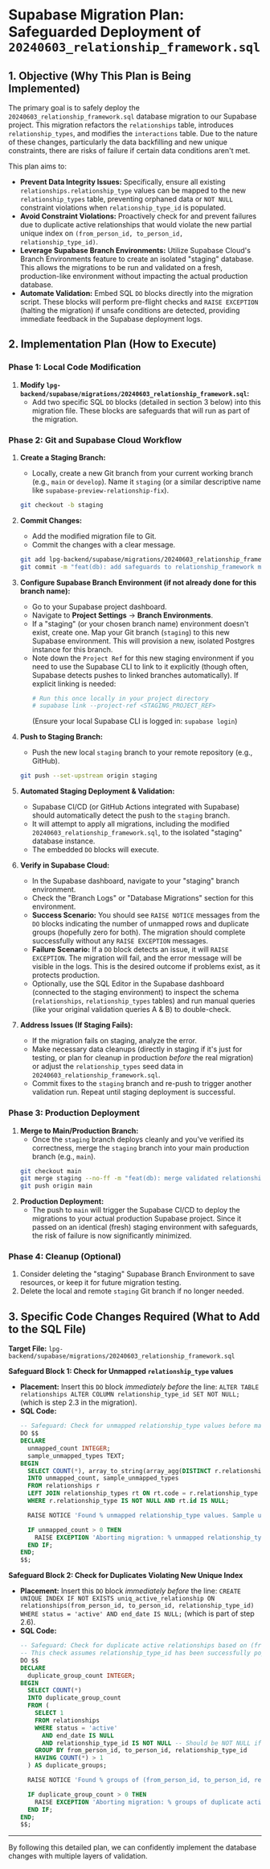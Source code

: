 # Supabase Migration Plan: Safeguarded Deployment of `20240603_relationship_framework.sql`

## 1. Objective (Why This Plan is Being Implemented)

The primary goal is to safely deploy the `20240603_relationship_framework.sql` database migration to our Supabase project. This migration refactors the `relationships` table, introduces `relationship_types`, and modifies the `interactions` table. Due to the nature of these changes, particularly the data backfilling and new unique constraints, there are risks of failure if certain data conditions aren't met.

This plan aims to:
*   **Prevent Data Integrity Issues:** Specifically, ensure all existing `relationships.relationship_type` values can be mapped to the new `relationship_types` table, preventing orphaned data or `NOT NULL` constraint violations when `relationship_type_id` is populated.
*   **Avoid Constraint Violations:** Proactively check for and prevent failures due to duplicate active relationships that would violate the new partial unique index on `(from_person_id, to_person_id, relationship_type_id)`.
*   **Leverage Supabase Branch Environments:** Utilize Supabase Cloud's Branch Environments feature to create an isolated "staging" database. This allows the migrations to be run and validated on a fresh, production-like environment without impacting the actual production database.
*   **Automate Validation:** Embed SQL `DO` blocks directly into the migration script. These blocks will perform pre-flight checks and `RAISE EXCEPTION` (halting the migration) if unsafe conditions are detected, providing immediate feedback in the Supabase deployment logs.

## 2. Implementation Plan (How to Execute)

### Phase 1: Local Code Modification

1.  **Modify `lpg-backend/supabase/migrations/20240603_relationship_framework.sql`:**
    *   Add two specific SQL `DO` blocks (detailed in section 3 below) into this migration file. These blocks are safeguards that will run as part of the migration.

### Phase 2: Git and Supabase Cloud Workflow

1.  **Create a Staging Branch:**
    *   Locally, create a new Git branch from your current working branch (e.g., `main` or `develop`). Name it `staging` (or a similar descriptive name like `supabase-preview-relationship-fix`).
    ```bash
    git checkout -b staging
    ```

2.  **Commit Changes:**
    *   Add the modified migration file to Git.
    *   Commit the changes with a clear message.
    ```bash
    git add lpg-backend/supabase/migrations/20240603_relationship_framework.sql
    git commit -m "feat(db): add safeguards to relationship_framework migration for validation"
    ```

3.  **Configure Supabase Branch Environment (if not already done for this branch name):**
    *   Go to your Supabase project dashboard.
    *   Navigate to **Project Settings** → **Branch Environments**.
    *   If a "staging" (or your chosen branch name) environment doesn't exist, create one. Map your Git branch (`staging`) to this new Supabase environment. This will provision a new, isolated Postgres instance for this branch.
    *   Note down the `Project Ref` for this new staging environment if you need to use the Supabase CLI to link to it explicitly (though often, Supabase detects pushes to linked branches automatically). If explicit linking is needed:
        ```bash
        # Run this once locally in your project directory
        # supabase link --project-ref <STAGING_PROJECT_REF>
        ```
        (Ensure your local Supabase CLI is logged in: `supabase login`)

4.  **Push to Staging Branch:**
    *   Push the new local `staging` branch to your remote repository (e.g., GitHub).
    ```bash
    git push --set-upstream origin staging
    ```

5.  **Automated Staging Deployment & Validation:**
    *   Supabase CI/CD (or GitHub Actions integrated with Supabase) should automatically detect the push to the `staging` branch.
    *   It will attempt to apply all migrations, including the modified `20240603_relationship_framework.sql`, to the isolated "staging" database instance.
    *   The embedded `DO` blocks will execute.

6.  **Verify in Supabase Cloud:**
    *   In the Supabase dashboard, navigate to your "staging" branch environment.
    *   Check the "Branch Logs" or "Database Migrations" section for this environment.
    *   **Success Scenario:** You should see `RAISE NOTICE` messages from the `DO` blocks indicating the number of unmapped rows and duplicate groups (hopefully zero for both). The migration should complete successfully without any `RAISE EXCEPTION` messages.
    *   **Failure Scenario:** If a `DO` block detects an issue, it will `RAISE EXCEPTION`. The migration will fail, and the error message will be visible in the logs. This is the desired outcome if problems exist, as it protects production.
    *   Optionally, use the SQL Editor in the Supabase dashboard (connected to the staging environment) to inspect the schema (`relationships`, `relationship_types` tables) and run manual queries (like your original validation queries A & B) to double-check.

7.  **Address Issues (If Staging Fails):**
    *   If the migration fails on staging, analyze the error.
    *   Make necessary data cleanups (directly in staging if it's just for testing, or plan for cleanup in production *before* the real migration) or adjust the `relationship_types` seed data in `20240603_relationship_framework.sql`.
    *   Commit fixes to the `staging` branch and re-push to trigger another validation run. Repeat until staging deployment is successful.

### Phase 3: Production Deployment

1.  **Merge to Main/Production Branch:**
    *   Once the `staging` branch deploys cleanly and you've verified its correctness, merge the `staging` branch into your main production branch (e.g., `main`).
    ```bash
    git checkout main
    git merge staging --no-ff -m "feat(db): merge validated relationship framework migration"
    git push origin main
    ```
2.  **Production Deployment:**
    *   The push to `main` will trigger the Supabase CI/CD to deploy the migrations to your actual production Supabase project. Since it passed on an identical (fresh) staging environment with safeguards, the risk of failure is now significantly minimized.

### Phase 4: Cleanup (Optional)

1.  Consider deleting the "staging" Supabase Branch Environment to save resources, or keep it for future migration testing.
2.  Delete the local and remote `staging` Git branch if no longer needed.

## 3. Specific Code Changes Required (What to Add to the SQL File)

**Target File:** `lpg-backend/supabase/migrations/20240603_relationship_framework.sql`

**Safeguard Block 1: Check for Unmapped `relationship_type` values**

*   **Placement:** Insert this `DO` block *immediately before* the line: `ALTER TABLE relationships ALTER COLUMN relationship_type_id SET NOT NULL;` (which is step 2.3 in the migration).
*   **SQL Code:**
    ```sql
    -- Safeguard: Check for unmapped relationship_type values before making relationship_type_id NOT NULL
    DO $$
    DECLARE
      unmapped_count INTEGER;
      sample_unmapped_types TEXT;
    BEGIN
      SELECT COUNT(*), array_to_string(array_agg(DISTINCT r.relationship_type), ', ')
      INTO unmapped_count, sample_unmapped_types
      FROM relationships r
      LEFT JOIN relationship_types rt ON rt.code = r.relationship_type
      WHERE r.relationship_type IS NOT NULL AND rt.id IS NULL;

      RAISE NOTICE 'Found % unmapped relationship_type values. Sample unmapped types: %', unmapped_count, COALESCE(sample_unmapped_types, 'None');

      IF unmapped_count > 0 THEN
        RAISE EXCEPTION 'Aborting migration: % unmapped relationship_type values detected. Please seed these types in relationship_types or clean data. Sample problematic types: %', unmapped_count, COALESCE(sample_unmapped_types, 'None');
      END IF;
    END;
    $$;
    ```

**Safeguard Block 2: Check for Duplicates Violating New Unique Index**

*   **Placement:** Insert this `DO` block *immediately before* the line: `CREATE UNIQUE INDEX IF NOT EXISTS uniq_active_relationship ON relationships(from_person_id, to_person_id, relationship_type_id) WHERE status = 'active' AND end_date IS NULL;` (which is part of step 2.6).
*   **SQL Code:**
    ```sql
    -- Safeguard: Check for duplicate active relationships based on (from_person_id, to_person_id, relationship_type_id)
    -- This check assumes relationship_type_id has been successfully populated by this stage.
    DO $$
    DECLARE
      duplicate_group_count INTEGER;
    BEGIN
      SELECT COUNT(*)
      INTO duplicate_group_count
      FROM (
        SELECT 1
        FROM relationships
        WHERE status = 'active'
          AND end_date IS NULL
          AND relationship_type_id IS NOT NULL -- Should be NOT NULL if previous steps and safeguard passed
        GROUP BY from_person_id, to_person_id, relationship_type_id
        HAVING COUNT(*) > 1
      ) AS duplicate_groups;

      RAISE NOTICE 'Found % groups of (from_person_id, to_person_id, relationship_type_id) that would violate the new unique index for active relationships.', duplicate_group_count;

      IF duplicate_group_count > 0 THEN
        RAISE EXCEPTION 'Aborting migration: % groups of duplicate active relationships detected (based on from_person_id, to_person_id, relationship_type_id) that would violate the new unique index. Please clean/merge these duplicates or mark them as inactive/ended.';
      END IF;
    END;
    $$;
    ```

---

By following this detailed plan, we can confidently implement the database changes with multiple layers of validation. 